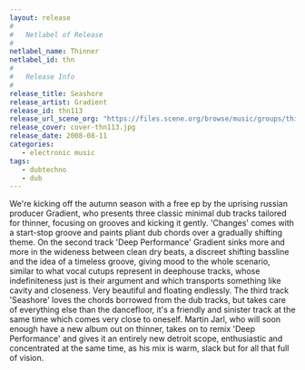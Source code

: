```yaml
---
layout: release
#
#   Netlabel of Release
#
netlabel_name: Thinner
netlabel_id: thn
#
#   Release Info
#
release_title: Seashore
release_artist: Gradient
release_id: thn113
release_url_scene_org: "https://files.scene.org/browse/music/groups/thinner/zip/"
release_cover: cover-thn113.jpg
release_date: 2008-08-11
categories:
   - electronic music
tags:
   - dubtechno
   - dub
---
```

We're kicking off the autumn season with a free ep by the 
uprising russian producer Gradient, who presents three classic 
minimal dub tracks tailored for thinner, focusing on grooves 
and kicking it gently. 'Changes' comes with a start-stop 
groove and paints pliant dub chords over a gradually shifting 
theme. On the second track 'Deep Performance' Gradient sinks 
more and more in the wideness between clean dry beats, a 
discreet shifting bassline and the idea of a timeless groove, 
giving mood to the whole scenario, similar to what vocal 
cutups represent in deephouse tracks, whose indefiniteness 
just is their argument and which transports something like 
cavity and closeness. Very beautiful and floating endlessly. 
The third track 'Seashore' loves the chords borrowed from the 
dub tracks, but takes care of everything else than the 
dancefloor, it's a friendly and sinister track at the same 
time which comes very close to oneself. Martin Jarl, who will 
soon enough have a new album out on thinner, takes on to 
remix 'Deep Performance' and gives it an entirely new detroit 
scope, enthusiastic and concentrated at the same time, as his 
mix is warm, slack but for all that full of vision. 